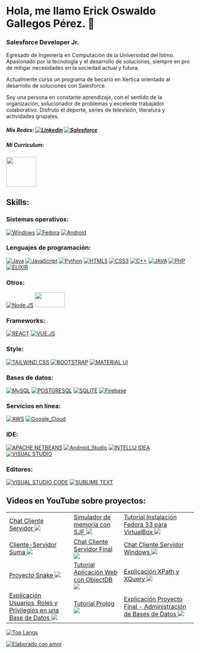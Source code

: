 # Hola, me llamo Erick Oswaldo Gallegos Pérez. 👋
### Salesforce Developer Jr. 


Egresado de Ingeniería en Computación de la Universidad del Istmo. Apasionado por la tecnología y el desarrollo de soluciones, siempre en pro de mitigar necesidades en la sociedad actual y futura.

Actualmente curso un programa de becario en Xertica orientado al desarrollo de soluciones con Salesforce.

Soy una persona en constante aprendizaje, con el sentido de la organización, solucionador de problemas y excelente trabajador colaborativo. Disfruto el deporte, series de televisión, literatura y actividades grupales.

##### Mis Redes: [![Linkedin](https://img.shields.io/badge/LinkedIn-0077B5?style=for-the-badge&logo=linkedin&logoColor=white)](www.linkedin.com/in/erick-oswaldo-gp) [![Salesforce](https://img.shields.io/badge/Salesforce-00A1E0?style=for-the-badge&logo=Salesforce&logoColor=white)](https://trailblazer.me/id/erickgp)

##### Mi Curriculum:

<a href="https://drive.google.com/file/d/1eSIuGPmMjLogcNdRU0LkOshGtsTQVDky/view?usp=sharing">
    <img src="https://cdn-icons-png.flaticon.com/512/3589/3589055.png" width="80" height="80" />
</a>

## Skills:
### Sistemas operativos:
[![Windows](https://img.shields.io/badge/Windows-0078D6?style=for-the-badge&logo=windows&logoColor=white)]()
[![Fedora](https://img.shields.io/badge/Fedora-294172?style=for-the-badge&logo=fedora&logoColor=white)]()
[![Android](https://img.shields.io/badge/Android-3DDC84?style=for-the-badge&logo=android&logoColor=white&labelColor=101010)]()
</br>
### Lenguajes de programación:
[![Java](https://img.shields.io/badge/Java-007396?style=for-the-badge&logo=java&logoColor=white&labelColor=101010)]()
[![JavaScript](https://img.shields.io/badge/JavaScript-F7DF1E?style=for-the-badge&logo=javascript&logoColor=black)]()
[![Python](https://img.shields.io/badge/Python-3776AB?style=for-the-badge&logo=python&logoColor=white)]()
[![HTML5](https://img.shields.io/badge/HTML5-E34F26?style=for-the-badge&logo=html5&logoColor=white)]()
[![CSS3](https://img.shields.io/badge/CSS3-1572B6?style=for-the-badge&logo=css3&logoColor=white)]()
[![C++](https://img.shields.io/badge/C%2B%2B-00599C?style=for-the-badge&logo=c%2B%2B&logoColor=white)]()
[![JAVA](https://img.shields.io/badge/Java-ED8B00?style=for-the-badge&logo=java&logoColor=white)]()
[![PHP](https://img.shields.io/badge/PHP-777BB4?style=for-the-badge&logo=php&logoColor=white)]()
[![ELIXIR](https://img.shields.io/badge/Elixir-4B275F?style=for-the-badge&logo=elixir&logoColor=white)]()

### Otros:
[![Node.JS](https://img.shields.io/badge/Node.JS-339933?style=for-the-badge&logo=node.js&logoColor=white&labelColor=101010)]()
<img src="https://image4.owler.com/logo/gearset_owler_20210217_204824_original.png" width="80" height="40" />

### Frameworks:
[![REACT](https://img.shields.io/badge/React-20232A?style=for-the-badge&logo=react&logoColor=61DAFB)]()
[![VUE.JS](https://img.shields.io/badge/Vue.js-35495E?style=for-the-badge&logo=vue.js&logoColor=4FC08D)]()


### Style:
[![TAILWIND CSS](https://img.shields.io/badge/Tailwind_CSS-38B2AC?style=for-the-badge&logo=tailwind-css&logoColor=white)]()
[![BOOTSTRAP](https://img.shields.io/badge/Tailwind_CSS-38B2AC?style=for-the-badge&logo=tailwind-css&logoColor=white)]()
[![MATERIAL UI](https://img.shields.io/badge/Material--UI-0081CB?style=for-the-badge&logo=material-ui&logoColor=white)]()

### Bases de datos:
[![MySQL](https://img.shields.io/badge/MySQL-00000F?style=for-the-badge&logo=mysql&logoColor=white)]()
[![POSTGRESQL](https://img.shields.io/badge/PostgreSQL-316192?style=for-the-badge&logo=postgresql&logoColor=white)]()
[![SQLITE](https://img.shields.io/badge/SQLite-07405E?style=for-the-badge&logo=sqlite&logoColor=white)]()
[![Firebase](https://img.shields.io/badge/Firebase-FFCA28?style=for-the-badge&logo=firebase&logoColor=white&labelColor=101010)]()

### Servicios en línea:
[![AWS](https://img.shields.io/badge/AWS-232F3E?style=for-the-badge&logo=amazon-aws&logoColor=white&labelColor=101010)]()
[![Google_Cloud](https://img.shields.io/badge/Google_Cloud-4285F4?style=for-the-badge&logo=googlecloud&logoColor=white&labelColor=101010)]()

### IDE:
[![APACHE NETBEANS](https://img.shields.io/badge/apache%20netbeans-1B6AC6?style=for-the-badge&logo=apache%20netbeans%20IDE&logoColor=white)]()
[![Android_Studio](https://img.shields.io/badge/Android_Studio-3DDC84?style=for-the-badge&logo=android-studio&logoColor=white&labelColor=101010)]()
[![INTELLIJ IDEA](https://img.shields.io/badge/IntelliJ_IDEA-000000.svg?style=for-the-badge&logo=intellij-idea&logoColor=white)]()
[![VISUAL STUDIO](https://img.shields.io/badge/Visual_Studio-5C2D91?style=for-the-badge&logo=visual%20studio&logoColor=white)]()

### Editores:
[![VISUAL STUDIO CODE](https://img.shields.io/badge/Visual_Studio_Code-0078D4?style=for-the-badge&logo=visual%20studio%20code&logoColor=white)]()
[![SUBLIME TEXT](https://img.shields.io/badge/sublime_text-%23575757.svg?&style=for-the-badge&logo=sublime-text&logoColor=important)]()

## Videos en YouTube sobre proyectos:



<table style="width:100%">
   <tr>
    <td>
	       <a href="https://www.youtube.com/watch?v=BAwdHc8oqLo"> Chat Cliente Servidor
  		    <img src="https://img.youtube.com/vi/BAwdHc8oqLo/maxresdefault.jpg">
	       </a>
	  </td>
    <td>
	       <a href="https://youtu.be/MiGkbP05RI0"> Simulador de memoria con SJF
  		    <img src="https://img.youtube.com/vi/MiGkbP05RI0/maxresdefault.jpg">
	       </a>
	  </td>
    <td>
	       <a href="https://youtu.be/KiBPBfzNUNk"> Tutorial Instalación Fedora 33 para VirtualBox
  		    <img src="https://img.youtube.com/vi/KiBPBfzNUNk/maxresdefault.jpg">
	       </a>
	  </td>
   </tr>
   <tr>
    <td>
	       <a href="https://youtu.be/dPjoKD58k4M"> Cliente-Servidor Suma
  		    <img src="https://img.youtube.com/vi/dPjoKD58k4M/maxresdefault.jpg">
	       </a>
	  </td>
	  <td>
	       <a href="https://youtu.be/Vh2D-4LZO00"> Chat Cliente Servidor Final
  		    <img src="https://img.youtube.com/vi/Vh2D-4LZO00/maxresdefault.jpg">
	       </a>
	  </td>
    <td>
	       <a href="https://youtu.be/nzxke5Q5YL8"> Chat Cliente Servidor Windows
  		    <img src="https://img.youtube.com/vi/nzxke5Q5YL8/maxresdefault.jpg">
	       </a>
	  </td>
   </tr>
   <tr>
     <td>
	       <a href="https://youtu.be/C-u8yPJqZmM"> Proyecto Snake
  		    <img src="https://img.youtube.com/vi/C-u8yPJqZmM/0.jpg">
	       </a>
	  </td>
	  <td>
	       <a href="https://youtu.be/mu1U5LL5XE0"> Tutorial Aplicación Web con ObjectDB
  		    <img src="https://img.youtube.com/vi/mu1U5LL5XE0/maxresdefault.jpg">
	       </a>
	  </td>
    <td>
	       <a href="https://youtu.be/jSMVhUO5TPw"> Explicación XPath y XQuery
  		    <img src="https://img.youtube.com/vi/jSMVhUO5TPw/maxresdefault.jpg">
	       </a>
	  </td>
  </tr>
  <tr>
     <td>
	       <a href="https://youtu.be/8LMN4wYqdWc"> Explicación Usuarios, Roles y Privilegios en una Base de Datos
  		    <img src="https://img.youtube.com/vi/8LMN4wYqdWc/maxresdefault.jpg">
	       </a>
	  </td>
	  <td>
	       <a href="https://youtu.be/vo0OGO3S1dA"> Tutorial Prolog
  		    <img src="https://img.youtube.com/vi/vo0OGO3S1dA/maxresdefault.jpg">
	       </a>
	  </td>
    <td>
	       <a href="https://youtu.be/-Xf1BYbBYfU"> Explicación Proyecto Final - Administración de Bases de Datos
  		    <img src="https://img.youtube.com/vi/-Xf1BYbBYfU/maxresdefault.jpg">
	       </a>
	  </td>
  </tr>
</table>
</table>




[![Top Langs](https://github-readme-stats.vercel.app/api/top-langs/?username=erozgp&locale=es&theme=blue-green)](https://github.com/erozgp/github-readme-stats)

[![Elaborado con amor](http://ForTheBadge.com/images/badges/built-with-love.svg)]()
